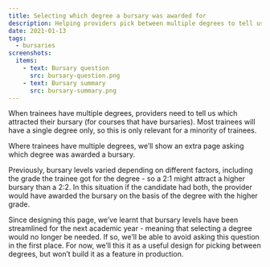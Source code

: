 ```yaml
---
title: Selecting which degree a bursary was awarded for
description: Helping providers pick between multiple degrees to tell us which one attacted a bursary
date: 2021-01-13
tags:
  - bursaries
screenshots:
  items:
    - text: Bursary question
      src: bursary-question.png
    - text: Bursary summary
      src: bursary-summary.png
---
```


When trainees have multiple degrees, providers need to tell us which attracted their bursary (for courses that have bursaries). Most trainees will have a single degree only, so this is only relevant for a minority of trainees.

Where trainees have multiple degrees, we’ll show an extra page asking which degree was awarded a bursary.

Previously, bursary levels varied depending on different factors, including the grade the trainee got for the degree - so a 2:1 might attract a higher bursary than a 2:2. In this situation if the candidate had both, the provider would have awarded the bursary on the basis of the degree with the higher grade.

Since designing this page, we’ve learnt that bursary levels have been streamlined for the next academic year - meaning that selecting a degree would no longer be needed. If so, we’ll be able to avoid asking this question in the first place. For now, we’ll this it as a useful design for picking between degrees, but won’t build it as a feature in production.
